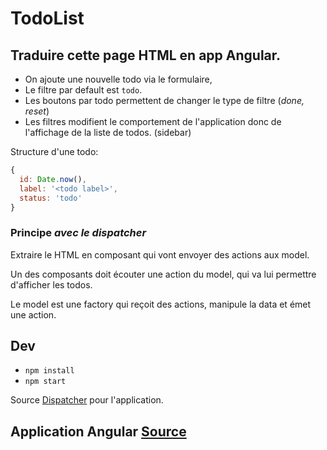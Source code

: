 # TodoList

## Traduire cette page HTML en app Angular.

- On ajoute une nouvelle todo via le formulaire,
- Le filtre par default est `todo`.
- Les boutons par todo permettent de changer le type de filtre (*done, reset*)
- Les filtres modifient le comportement de l'application donc de l'affichage de la liste de todos. (sidebar)

Structure d'une todo:

```js
{
  id: Date.now(),
  label: '<todo label>',
  status: 'todo'
}
```

### Principe *avec le dispatcher*

Extraire le HTML en composant qui vont envoyer des actions aux model.

Un des composants doit écouter une action du model, qui va lui permettre d'afficher les todos.

Le model est une factory qui reçoit des actions, manipule la data et émet une action.

## Dev

- `npm install`
- `npm start`

Source [Dispatcher](https://gist.github.com/dhoko/9ef1517c56401bbea6c5) pour l'application.


## Application Angular [Source](https://github.com/dhoko/TodoList/tree/feat/angular)

